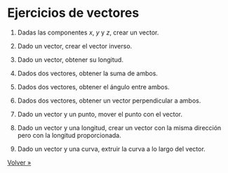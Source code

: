 # Ejercicios de vectores

1. Dadas las componentes _x_, _y_ y _z_, crear un vector.

2. Dado un vector, crear el vector inverso.

3. Dado un vector, obtener su longitud.

4. Dados dos vectores, obtener la suma de ambos.

5. Dados dos vectores, obtener el ángulo entre ambos.

6. Dados dos vectores, obtener un vector perpendicular a ambos.

7. Dado un vector y un punto, mover el punto con el vector.

8. Dado un vector y una longitud,
   crear un vector con la misma dirección pero con la longitud proporcionada.

9. Dado un vector y una curva, extruir la curva a lo largo del vector.

[Volver »](..)
